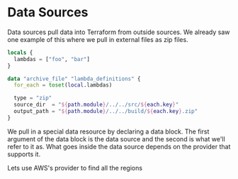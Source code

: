 # Data Sources
Data sources pull data into Terraform from outside sources. We already saw one example of this where we pull in external files as zip files.

```tf
locals {
  lambdas = ["foo", "bar"]
}

data "archive_file" "lambda_definitions" {
  for_each = toset(local.lambdas)

  type = "zip"
  source_dir  = "${path.module}/../../src/${each.key}"
  output_path = "${path.module}/../../build/${each.key}.zip"
}
```

We pull in a special data resource by declaring a data block. The first argument of the data block is the data source and the second is what we'll refer to it as. What goes inside the data source depends on the provider that supports it.

Lets use AWS's provider to find all the regions
